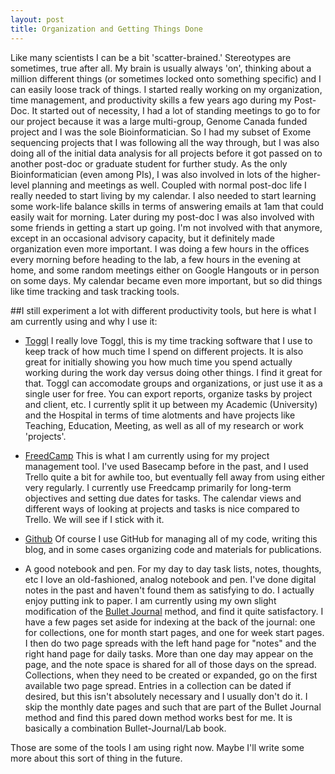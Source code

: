 ```yaml
---
layout: post
title: Organization and Getting Things Done
---
```


Like many scientists I can be a bit 'scatter-brained.' Stereotypes are sometimes,
true after all. My brain is usually always 'on', thinking about a million different
things (or sometimes locked onto something specific) and I can easily loose track of
things. I started really working on my organization, time management, and productivity skills
a few years ago during my Post-Doc. It started out of necessity, I had a lot of
standing meetings to go to for our project because it was a large multi-group,
Genome Canada funded project and I was the sole Bioinformatician. So I had my subset
of Exome sequencing projects that I was following all the way through, but I was also
doing all of the initial data analysis for all projects before it got passed on
to another post-doc or graduate student for further study. As the only Bioinformatician
(even among PIs), I was also involved in lots of the higher-level planning and
meetings as well. Coupled with normal post-doc life I really needed to start living
by my calendar. I also needed to start learning some work-life balance skills in
terms of answering emails at 1am that could easily wait for morning. Later during
my post-doc I was also involved with some friends in getting a start up going. I'm
not involved with that anymore, except in an occasional advisory capacity, but
it definitely made organization even more important. I was doing a few hours in the
offices every morning before heading to the lab, a few hours in the evening at home,
and some random meetings either on Google Hangouts or in person on some days. My calendar
became even more important, but so did things like time tracking and task tracking tools.


##I still experiment a lot with different productivity tools, but here is what I am currently using and why I use it:

* [Toggl](https://www.toggl.com) I really love Toggl, this is my time tracking software
  that I use to keep track of how much time I spend on different projects. It is also great
  for initially showing you how much time you spend actually working during the work day
  versus doing other things. I find it great for that. Toggl can accomodate groups and
  organizations, or just use it as a single user for free. You can export reports, organize
  tasks by project and client, etc. I currently split it up between my Academic (University)
  and the Hospital in terms of time alotments and have projects like Teaching, Education,
  Meeting, as well as all of my research or work 'projects'.

* [FreedCamp](https://freedcamp.com) This is what I am currently using for my project
  management tool. I've used Basecamp before in the past, and I used Trello quite a bit
  for awhile too, but eventually fell away from using either very regularly. I currently
  use Freedcamp primarily for long-term objectives and setting due dates for tasks. The calendar
  views and different ways of looking at projects and tasks is nice compared to Trello. We will
  see if I stick with it.

* [Github](www.github.com) Of course I use GitHub for managing all of my code, writing this blog,
  and in some cases organizing code and materials for publications.

* A good notebook and pen. For my day to day task lists, notes, thoughts, etc I love
  an old-fashioned, analog notebook and pen. I've done digital notes in the past and
  haven't found them as satisfying to do. I actually enjoy putting ink to paper. I am currently
  using my own slight modification of the [Bullet Journal](http://bulletjournal.com/)
  method, and find it quite satisfactory. I have a few pages set aside for indexing at
  the back of the journal: one for collections, one for month start pages, and one for
  week start pages. I then do two page spreads with the left hand page for "notes" and
  the right hand page for daily tasks. More than one day may appear on the page, and the note
  space is shared for all of those days on the spread. Collections, when they need to be created
  or expanded, go on the first available two page spread. Entries in a collection
  can be dated if desired, but this isn't absolutely necessary and I usually don't do it.
  I skip the monthly date pages and such that are part of the Bullet Journal method and find this pared
  down method works best for me. It is basically a combination Bullet-Journal/Lab book.

Those are some of the tools I am using right now. Maybe I'll write some more about
this sort of thing in the future.

